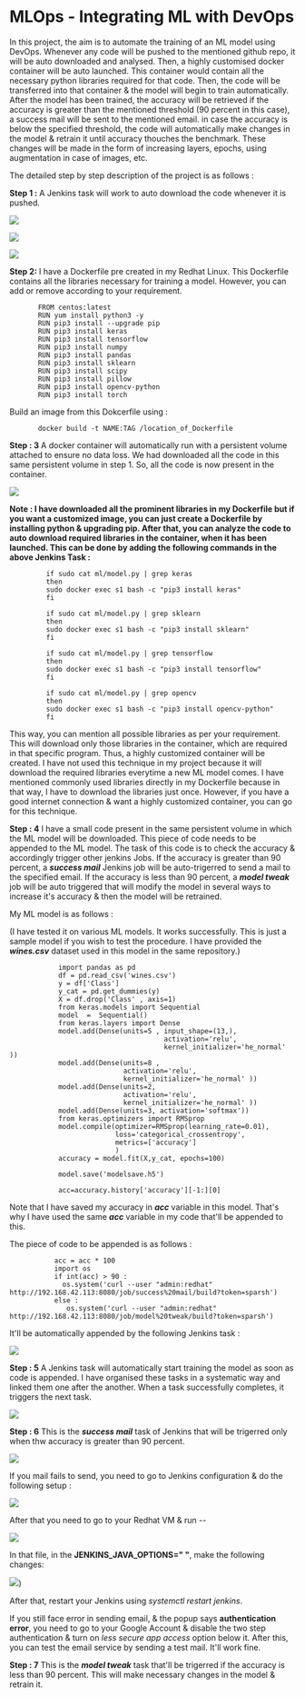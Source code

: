 # MLOps - Integrating ML with DevOps

In this project, the aim is to automate the training of an ML model using DevOps. Whenever any code will be pushed to the mentioned github repo, it will be auto downloaded and analysed. Then, a highly customised docker container will be auto launched. This container would contain all the necessary python libraries required for that code.
Then, the code will be transferred into that container & the model will begin to train automatically. After the model has been trained, the accuracy will be retrieved if the accuracy is greater than the mentioned threshold (90 percent in this case), a success mail will be sent to the mentioned email.
in case the accuracy is below the specified threshold, the code will automatically make changes in the model & retrain it until accuracy thouches the benchmark. These changes will be made in the form of increasing layers, epochs, using augmentation in case of images, etc.

The detailed step by step description of the project is as follows :

**Step 1 :** A Jenkins task will work to auto download the code whenever it is pushed.

![](/images/cc1.png)

![](/images/cc2.png)

![](/images/cc3.png)


**Step 2:** I have a Dockerfile pre created in my Redhat Linux. This Dockerfile contains all the libraries necessary for training a model. However, you can add or remove according to your requirement.
           
           FROM centos:latest
           RUN yum install python3 -y
           RUN pip3 install --upgrade pip
           RUN pip3 install keras
           RUN pip3 install tensorflow
           RUN pip3 install numpy
           RUN pip3 install pandas
           RUN pip3 install sklearn
           RUN pip3 install scipy
           RUN pip3 install pillow
           RUN pip3 install opencv-python
           RUN pip3 install torch
           
           
           
Build an image from this Dokcerfile using :
           
           docker build -t NAME:TAG /location_of_Dockerfile
           
         
         
         
         
**Step : 3** A docker container will automatically run with a persistent volume attached to ensure no data loss. We had downloaded all the code in this same persistent volume in step 1. So, all the code is now present in the container. 

![](/images/dr4.png)


**Note : I have downloaded all the prominent libraries in my Dockerfile but if you want a customized image, you can just create a Dockerfile by installing python & upgrading pip. After that, you can analyze the code to auto download required libraries in the container, when it has been launched. This can be done by adding the following commands in the above Jenkins Task :**
                   
             if sudo cat ml/model.py | grep keras
             then
             sudo docker exec s1 bash -c "pip3 install keras"
             fi
             
             if sudo cat ml/model.py | grep sklearn
             then
             sudo docker exec s1 bash -c "pip3 install sklearn"
             fi
             
             if sudo cat ml/model.py | grep tensorflow
             then
             sudo docker exec s1 bash -c "pip3 install tensorflow"
             fi
             
             if sudo cat ml/model.py | grep opencv
             then
             sudo docker exec s1 bash -c "pip3 install opencv-python"
             fi
             
This way, you can mention all possible libraries as per your requirement. This will download only those libraries in the container, which are required in that specific program. Thus, a highly customized container will be created. 
I have not used this technique in my project because it will download the required libraries everytime a new ML model comes. I have mentioned commonly used libraries directly in my Dockerfile because in that way, I have to download the libraries just once. However, if you have a good internet connection & want a highly customized container, you can go for this technique.





**Step : 4** I have a small code present in the same persistent volume in which the ML model will be downloaded. This piece of code needs to be appended to the ML model. The task of this code is to check the accuracy & accordingly trigger other jenkins Jobs. If the accuracy is greater than 90 percent, a _**success mail**_ Jenkins job will be auto-trigerred to send a mail to the specified email.
If the accuracy is less than 90 percent, a _**model tweak**_ job will be auto triggered that will modify the model in several ways to increase it's accuracy & then the model will be retrained.

My ML model is as follows :

(I have tested it on various ML models. It works successfully. This is just a sample model if you wish to test the procedure. I have provided the _**wines.csv**_ dataset used in this model in the same repository.)
 


                import pandas as pd
                df = pd.read_csv('wines.csv')
                y = df['Class']
                y_cat = pd.get_dummies(y)
                X = df.drop('Class' , axis=1)
                from keras.models import Sequential
                model  =  Sequential()
                from keras.layers import Dense
                model.add(Dense(units=5 , input_shape=(13,), 
                                          activation='relu', 
                                          kernel_initializer='he_normal' ))
                model.add(Dense(units=8 , 
                                activation='relu', 
                                kernel_initializer='he_normal' ))
                model.add(Dense(units=2, 
                                activation='relu', 
                                kernel_initializer='he_normal' ))
                model.add(Dense(units=3, activation='softmax'))
                from keras.optimizers import RMSprop
                model.compile(optimizer=RMSprop(learning_rate=0.01),  
                              loss='categorical_crossentropy',
                              metrics=['accuracy']
                              )
                accuracy = model.fit(X,y_cat, epochs=100)

                model.save('modelsave.h5')

                acc=accuracy.history['accuracy'][-1:][0]


Note that I have saved my accuracy in _**acc**_ variable in this model. That's why I have used the same _**acc**_ variable in my code that'll be appended to this.

The piece of code to be appended is as follows :

               acc = acc * 100
               import os
               if int(acc) > 90 :
                 os.system('curl --user "admin:redhat" http://192.168.42.113:8080/job/success%20mail/build?token=sparsh')
               else :
                  os.system('curl --user "admin:redhat" http://192.168.42.113:8080/job/model%20tweak/build?token=sparsh')
                  
                  
It'll be automatically appended by the following Jenkins task :

![](/images/ap5.png)







**Step : 5** A Jenkins task will automatically start training the model as soon as code is appended. I have organised these tasks in a systematic way and linked them one after the another. When a task successfully completes, it triggers the next task.

![](/images/mt6.png)



**Step : 6** This is the _**success mail**_  task of Jenkins that will be trigerred only when thw accuracy is greater than 90 percent.

![](/images/mail7.png)

If you mail fails to send, you need to go to Jenkins configuration & do the following setup :

![](/images/mail8.png)


After that you need to go to your Redhat VM & run --

![](/images/mail9.png)      


In that file, in the **JENKINS_JAVA_OPTIONS=" "**, make the following changes:

![](/images/mail10.png))


After that, restart your Jenkins using *systemctl restart jenkins*. 


If you still face error in sending email, & the popup says **authentication error**, you need to go to your Google Account & disable the two step authentication & turn on *less secure app access* option below it. 
After this, you can test the email service by sending a test mail. It'll work fine.




**Step : 7** This is the _**model tweak**_ task that'll be trigerred if the accuracy is less than 90 percent. This will make necessary changes in the model & retrain it.







